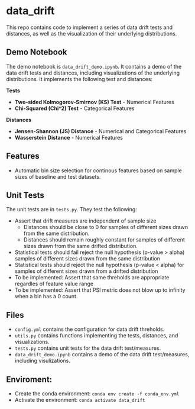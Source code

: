 # data_drift

This repo contains code to implement a series of data drift tests and distances, as well as the visualization of their underlying distributions.

## Demo Notebook
The demo notebook is `data_drift_demo.ipynb`. It contains a demo of the data drift tests and distances, including visualizations of the underlying distributions. It implements the following test and distances:

**Tests**
- **Two-sided Kolmogorov-Smirnov (KS) Test** - Numerical Features
- **Chi-Squared (Chi^2) Test** - Categorical Features

**Distances**
- **Jensen-Shannon (JS) Distance** - Numerical and Categorical Features
- **Wasserstein Distance** - Numerical Features


## Features 
- Automatic bin size selection for continous features based on sample sizes of baseline and test datasets.


## Unit Tests
The unit tests are in `tests.py`. They test the following:
- Assert that drift measures are independent of sample size
    - Distances should be close to 0 for samples of different sizes drawn from the same distribution.
    - Distances should remain roughly constant for samples of different sizes drawn from the same drifted distribution.
- Statistical tests should fail reject the null hypothesis (p-value > alpha) samples of different sizes drawn from the same distribution
- Statistical tests should reject the null hypothesis (p-value < alpha) for samples of different sizes drawn from a drifted distribution
- To be implemented: Assert that same threholds are appropriate regardles of feature value range 
- To be implemented: Assert that PSI metric does not blow up to infinity when a bin has a 0 count.


## Files
 - `config.yml` contains the configuration for data drift threholds.
 - `utils.py` contains functions implementing the tests, distances, and visualizations.
 - `tests.py` contains unit tests for the data drift test/measures.
 - `data_drift_demo.ipynb` contains a demo of the data drift test/measures, including visulizations.

## Enviroment:
- Create the conda environment: `conda env create -f conda_env.yml`
- Activate the environment: `conda activate data_drift`
